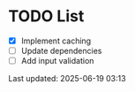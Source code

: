 # TODO List

- [x] Implement caching
- [ ] Update dependencies
- [ ] Add input validation

Last updated: 2025-06-19 03:13
